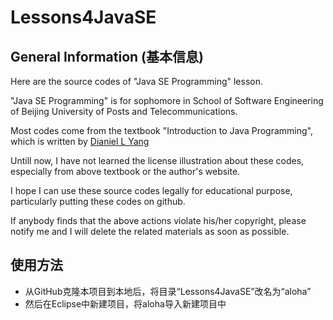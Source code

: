 # Lessons4JavaSE

## General Information (基本信息)
Here are the source codes of "Java SE Programming" lesson.

"Java SE Programming" is for sophomore in School of Software Engineering of Beijing University of Posts and Telecommunications. 

Most codes come from the textbook "Introduction to Java Programming", which is written by [Dianiel L Yang](http://www.cs.armstrong.edu/liang/)

Untill now, I have not learned the license illustration about these codes, especially from above textbook or the author's website.

I hope I can use these source codes legally for educational purpose, particularly putting these codes on github.

If anybody finds that the above actions violate his/her copyright, please notify me and I will delete the related materials as soon as possible.

## 使用方法

+ 从GitHub克隆本项目到本地后，将目录“Lessons4JavaSE”改名为“aloha”
+ 然后在Eclipse中新建项目，将aloha导入新建项目中

